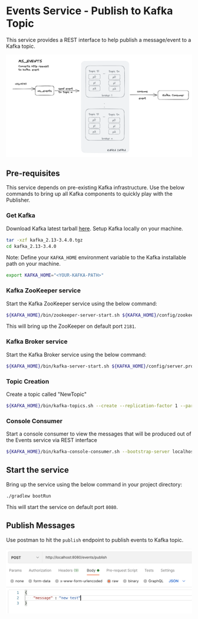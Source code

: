 # Events Service - Publish to Kafka Topic
This service provides a REST interface to help publish a message/event to a Kafka topic.

![Design](/images/design.png?raw=true "Design")

## Pre-requisites
This service depends on pre-existing Kafka infrastructure. Use the below commands to bring up all Kafka components to quickly play with the Publisher.

### Get Kafka

Download Kafka latest tarball [here](https://www.apache.org/dyn/closer.cgi?path=/kafka/3.4.0/kafka_2.13-3.4.0.tgz).
Setup Kafka locally on your machine.

```bash
tar -xzf kafka_2.13-3.4.0.tgz
cd kafka_2.13-3.4.0
```

Note: Define your `KAFKA_HOME` environment variable to the Kafka installable path on your machine.

```bash
export KAFKA_HOME="<YOUR-KAFKA-PATH>"
```

### Kafka ZooKeeper service

Start the Kafka ZooKeeper service using the below command:
```bash
${KAFKA_HOME}/bin/zookeeper-server-start.sh ${KAFKA_HOME}/config/zookeeper.properties
``` 

This will bring up the ZooKeeper on default port `2181`. 

### Kafka Broker service

Start the Kafka Broker service using the below command:
```bash
${KAFKA_HOME}/bin/kafka-server-start.sh ${KAFKA_HOME}/config/server.properties
``` 

### Topic Creation
Create a topic called "NewTopic"
```bash
${KAFKA_HOME}/bin/kafka-topics.sh --create --replication-factor 1 --partitions 1 --topic NewTopic --bootstrap-server localhost:9092
```

### Console Consumer
Start a console consumer to view the messages that will be produced out of the Events service via REST interface
```bash
${KAFKA_HOME}/bin/kafka-console-consumer.sh --bootstrap-server localhost:9092 --topic NewTopic1 --from-beginning
```

## Start the service

Bring up the service using the below command in your project directory:
```console
./gradlew bootRun
```

This will start the service on default port `8080`.

## Publish Messages

Use postman to hit the `publish` endpoint to publish events to Kafka topic.
  
![Postman Usage](/images/Postman_Usage.png?raw=true "Postman Usage")